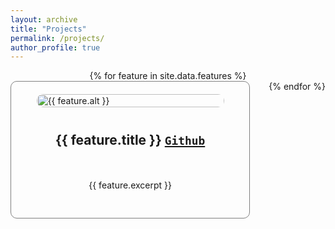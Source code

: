 ```yaml
---
layout: archive
title: "Projects"
permalink: /projects/ 
author_profile: true
---
```

<!-- {% if site.author.googlescholar %}
  <div class="wordwrap">You can also find my articles on <a href="{{site.author.googlescholar}}">my Google Scholar profile</a>.</div>
{% endif %}

{% include base_path %}

{% for post in site.publications reversed %}
  {% include archive-single.html %}
{% endfor %} -->
<html>
<head>
  <style>
    .row {
      display: flex;
      flex-wrap: wrap;
      column-gap: 30px;
      justify-content: center; /* Center the columns horizontally */
    }
    .column {
      flex: 50%;
      padding: 20px;
      border: 1px solid grey; /* Add a border around each column */
      border-radius: 10px; /* Round the corners of the boxes */
      box-sizing: border-box; /* Include border and padding in element's total width and height */
      display: flex; /* Make the column a flex container */
      flex-direction: column; /* Stack the items vertically */
      align-items: center; /* Center the items horizontally */
    }
    .column img {
      width: 100%;
      height: auto;
      max-width: 300px;
      object-fit: cover;
      border-radius: 10px;
    }
    .column h2 {
      font-weight: bold;
      padding: 10px; /* Add padding around the title */
    }
    .column p {
      font-size: 14px; 
      text-align: justify;
      padding: 10px; /* Add padding around the description */
    }
  </style>
</head>
<body>
  <div class="row">
    {% for feature in site.data.features %}
      <div class="column">
        <img src="{{ feature.image_path }}" alt="{{ feature.alt }}">
        <h2> {{ feature.title }}  <a href="{{ feature.url }}"><code>Github</code></a></h2> <!-- Add feature.url in href -->
        <p>{{ feature.excerpt }}</p>
      </div>
    {% endfor %}
  </div>
</body>
</html>
